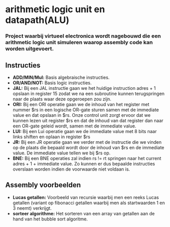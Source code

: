 # arithmetic logic unit en datapath(ALU)

### Project waarbij virtueel electronica wordt nagebouwd die een arithmetic logic unit simuleren waarop assembly code kan worden uitgevoert.

## Instructies
* **ADD/MIN/Mul:** Basis algebraische instructies.
* **OR/AND/NOT:** Basis logic instructies.
* **JAL:** Bij een JAL instructie gaan we het huidige instruction adres + 1 opslaan in register 15 zodat we na een subroutine kunnen terugspringen naar de plaats waar deze opgeroepen zou zijn.
* **ORI:** Bij een ORI operatie gaan we de inhoud van het register met nummer $rs in een logische OR-gate sturen samen met de immediate value en dat opslaan in $rs. Onze control unit zorgt ervoor dat we kunnen lezen uit register $rs en dat de inhoud van dat register dan naar een OR-gate geleid wordt, samen met de immediate value.
* **LUI:** Bij een Lui operatie gaan we de immediate value met 8 bits naar links shiften en oplaan in register $rs
* **JR:** Bij een JR operatie gaan we verder met de instructie die we vinden op de plaats die bepaald wordt door de inhoud van $rs en de immediate value. De immediate value tellen we bij $rs op. 
* **BNE:** Bij een BNE operaties zal indien rs != rt springen naar het current adres + 1 + immediate value. Zo kunnen er dus bepaalde instructies overslaan worden indien de voorwaarde niet voldaan is.

## Assembly voorbeelden

* **Lucas getallen:** Voorbeeld van recursie waarbij men een reeks Lucas getallen (variant op fibonacci getallen waarbij men als startwaarden 1 en 3 neemt) verkrijgt.
* **sorteer algorithme:** Het sorteren van een array van getallen aan de hand van het bubble sort algoritme.







